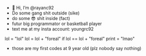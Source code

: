 - 👋 Hi, I’m @rayanc92
- Do some gang shit outside (sike)
- do some 😎 shit inside (fact)
- futur big programmator or basketball player
- text me at my insta account: youngrc92

<!---
rayanc92/rayanc92 is a ✨ special ✨ repository because its `README.md` (this file) appears on your GitHub profile.
You can click the Preview link to take a look at your changes.
--->
lol = "lol"
lol = lol + "foreal"
if lol == lol + "foreal"
  print = "lmao"
- those are my first codes at 9 year old (plz nobody say nothing)
